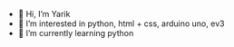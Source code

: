 - 👋 Hi, I’m Yarik
- 👀 I’m interested in python, html + css, arduino uno, ev3
- 🌱 I’m currently learning python

<!---
fkrusty34/fkrusty34 is a ✨ special ✨ repository because its `README.md` (this file) appears on your GitHub profile.
You can click the Preview link to take a look at your changes.
--->
